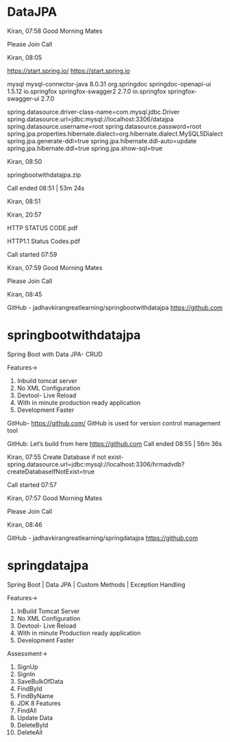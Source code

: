 # DataJPA
Kiran, 07:58
Good Morning Mates

Please Join Call


Kiran, 08:05

https://start.spring.io/
https://start.spring.io

<dependency>
			<groupId>mysql</groupId>
			<artifactId>mysql-connector-java</artifactId>
			<version>8.0.31</version>
		</dependency>

<dependency>
			<groupId>org.springdoc</groupId>
			<artifactId>springdoc-openapi-ui</artifactId>
			<version>1.5.12</version>
		</dependency>
		<dependency>
			<groupId>io.springfox</groupId>
			<artifactId>springfox-swagger2</artifactId>
			<version>2.7.0</version>
		</dependency>
		<dependency>
			<groupId>io.springfox</groupId>
			<artifactId>springfox-swagger-ui</artifactId>
			<version>2.7.0</version>
		</dependency>

spring.datasource.driver-class-name=com.mysql.jdbc.Driver
spring.datasource.url=jdbc:mysql://localhost:3306/datajpa
spring.datasource.username=root
spring.datasource.password=root
spring.jpa.properties.hibernate.dialect=org.hibernate.dialect.MySQL5Dialect
spring.jpa.generate-ddl=true
spring.jpa.hibernate.ddl-auto=update
spring.jpa.hibernate.ddl=true
spring.jpa.show-sql=true



Kiran, 08:50

springbootwithdatajpa.zip

Call ended
08:51
 | 53m 24s


Kiran, 08:51



Kiran, 20:57

HTTP STATUS CODE.pdf


HTTP1.1 Status Codes.pdf

Call started
07:59

Kiran, 07:59
Good Morning Mates

Please Join Call


Kiran, 08:45

GitHub - jadhavkirangreatlearning/springbootwithdatajpa
https://github.com




# springbootwithdatajpa
Spring Boot with Data JPA- CRUD

Features->
1. Inbuild tomcat server
2. No XML Configuration
3. Devtool- Live Reload
4. With in minute production ready application
5. Development Faster

GitHub- https://github.com/
GitHub is used for version control management tool


GitHub: Let’s build from here
https://github.com
Call ended
08:55
 | 56m 36s


Kiran, 07:55
Create Database if not exist- spring.datasource.url=jdbc:mysql://localhost:3306/hrmadvdb?createDatabaseIfNotExist=true

Call started
07:57

Kiran, 07:57
Good Morning Mates

Please Join Call


Kiran, 08:46

GitHub - jadhavkirangreatlearning/springdatajpa
https://github.com

# springdatajpa

Spring Boot | Data JPA | Custom Methods | Exception Handling

Features->
1. InBuild Tomcat Server
2. No XML Configuration
3. Devtool- Live Reload
4. With in minute Production ready application
5. Development Faster

Assessment->
1. SignUp
2. SignIn
3. SaveBulkOfData
4. FindById
5. FindByName
6. JDK 8 Features
7. FindAll
8. Update Data
9. DeleteById
10. DeleteAll